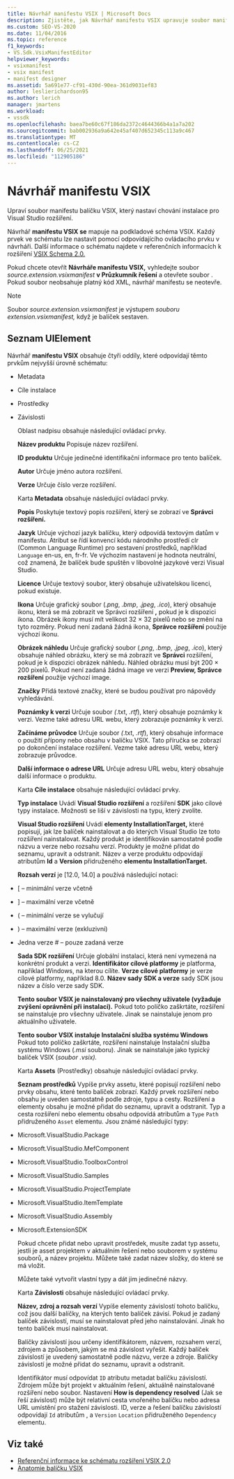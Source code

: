 ```yaml
---
title: Návrhář manifestu VSIX | Microsoft Docs
description: Zjistěte, jak Návrhář manifestu VSIX upravuje soubor manifestu balíčku VSIX, který nastavuje chování instalace Visual Studio rozšíření.
ms.custom: SEO-VS-2020
ms.date: 11/04/2016
ms.topic: reference
f1_keywords:
- VS.Sdk.VsixManifestEditor
helpviewer_keywords:
- vsixmanifest
- vsix manifest
- manifest designer
ms.assetid: 5a691e77-cf91-430d-90ea-361d9031ef83
author: leslierichardson95
ms.author: lerich
manager: jmartens
ms.workload:
- vssdk
ms.openlocfilehash: baea7be60c67f186da2372c4644366b4a1a7a202
ms.sourcegitcommit: bab002936a9a642e45af407d652345c113a9c467
ms.translationtype: MT
ms.contentlocale: cs-CZ
ms.lasthandoff: 06/25/2021
ms.locfileid: "112905186"
---
```

# <a name="vsix-manifest-designer"></a>Návrhář manifestu VSIX
Upraví soubor manifestu balíčku VSIX, který nastaví chování instalace pro Visual Studio rozšíření.

 Návrhář **manifestu VSIX se** mapuje na podkladové schéma VSIX. Každý prvek ve schématu lze nastavit pomocí odpovídajícího ovládacího prvku v návrháři. Další informace o schématu najdete v referenčních informacích k rozšíření [VSIX Schema 2.0.](../extensibility/vsix-extension-schema-2-0-reference.md)

 Pokud chcete otevřít **Návrháře manifestu VSIX,** vyhledejte soubor *source.extension.vsixmanifest* **v Průzkumník řešení** a otevřete soubor . Pokud soubor neobsahuje platný kód XML, návrhář manifestu se neotevře.

> [!NOTE]
> Soubor *source.extension.vsixmanifest* je výstupem *souboru extension.vsixmanifest,* když je balíček sestaven.

## <a name="uielement-list"></a>Seznam UIElement
 Návrhář **manifestu VSIX** obsahuje čtyři oddíly, které odpovídají těmto prvkům nejvyšší úrovně schématu:

- Metadata

- Cíle instalace

- Prostředky

- Závislosti

  Oblast nadpisu obsahuje následující ovládací prvky.

  **Název produktu** Popisuje název rozšíření.

  **ID produktu** Určuje jedinečné identifikační informace pro tento balíček.

  **Autor** Určuje jméno autora rozšíření.

  **Verze** Určuje číslo verze rozšíření.

  Karta **Metadata** obsahuje následující ovládací prvky.

  **Popis** Poskytuje textový popis rozšíření, který se zobrazí ve **Správci rozšíření.**

  **Jazyk** Určuje výchozí jazyk balíčku, který odpovídá textovým datům v manifestu. Atribut se řídí konvencí kódu národního prostředí clr (Common Language Runtime) pro sestavení prostředků, například `Language` en-us, en, fr-fr. Ve výchozím nastavení je hodnota neutrální, což znamená, že balíček bude spuštěn v libovolné jazykové verzi Visual Studio.

  **Licence** Určuje textový soubor, který obsahuje uživatelskou licenci, pokud existuje.

  **Ikona** Určuje grafický soubor (*.png*, *.bmp*, *.jpeg*, *.ico*), který obsahuje ikonu, která se má zobrazit ve Správci rozšíření **,** pokud je k dispozici ikona. Obrázek ikony musí mít velikost 32 × 32 pixelů nebo se změní na tyto rozměry. Pokud není zadaná žádná ikona, **Správce rozšíření** použije výchozí ikonu.

  **Obrázek náhledu** Určuje grafický soubor (*.png*, *.bmp*, *.jpeg*, *.ico*), který obsahuje náhled obrázku, který se má zobrazit ve **Správci** rozšíření, pokud je k dispozici obrázek náhledu. Náhled obrázku musí být 200 × 200 pixelů. Pokud není zadaná žádná image ve verzi **Preview, Správce rozšíření** použije výchozí image.

  **Značky** Přidá textové značky, které se budou používat pro nápovědy vyhledávání.

  **Poznámky k verzi** Určuje soubor *(*.txt, *.rtf*), který obsahuje poznámky k verzi. Vezme také adresu URL webu, který zobrazuje poznámky k verzi.

  **Začínáme průvodce** Určuje soubor *(*.txt, *.rtf*), který obsahuje informace o použití přípony nebo obsahu v balíčku VSIX. Tato příručka se zobrazí po dokončení instalace rozšíření. Vezme také adresu URL webu, který zobrazuje průvodce.

  **Další informace o adrese URL** Určuje adresu URL webu, který obsahuje další informace o produktu.

  Karta **Cíle instalace** obsahuje následující ovládací prvky.

  **Typ instalace** Uvádí **Visual Studio rozšíření** a rozšíření **SDK** jako cílové typy instalace. Možnosti se liší v závislosti na typu, který zvolíte.

  **Visual Studio rozšíření** Uvádí **elementy InstallationTarget,** které popisují, jak lze balíček nainstalovat a do kterých Visual Studio lze toto rozšíření nainstalovat. Každý produkt je identifikován samostatně podle názvu a verze nebo rozsahu verzí. Produkty je možné přidat do seznamu, upravit a odstranit. Název a verze produktu odpovídají atributům **Id** a **Version** přidruženého **elementu InstallationTarget.**

  **Rozsah verzí** je [12.0, 14.0] a používá následující notaci:

- [ – minimální verze včetně

- ] – maximální verze včetně

- ( – minimální verze se vylučují

- ) – maximální verze (exkluzivní)

- Jedna verze # – pouze zadaná verze

  **Sada SDK rozšíření** Určuje globální instalaci, která není vymezená na konkrétní produkt a verzi. **Identifikátor cílové platformy** je platforma, například Windows, na kterou cílíte. **Verze cílové platformy** je verze cílové platformy, například 8.0. **Název sady** **SDK a verze** sady SDK jsou název a číslo verze sady SDK.

  **Tento soubor VSIX je nainstalovaný pro všechny uživatele (vyžaduje zvýšení oprávnění při instalaci).** Pokud toto políčko zaškrtáte, rozšíření se nainstaluje pro všechny uživatele. Jinak se nainstaluje jenom pro aktuálního uživatele.

  **Tento soubor VSIX instaluje Instalační služba systému Windows** Pokud toto políčko zaškrtáte, rozšíření nainstaluje Instalační služba systému Windows (*.msi* souboru). Jinak se nainstaluje jako typický balíček VSIX (*soubor .vsix).*

  Karta **Assets** (Prostředky) obsahuje následující ovládací prvky.

  **Seznam prostředků** Vypíše prvky assetu, které popisují rozšíření nebo prvky obsahu, které tento balíček zobrazí. Každý prvek rozšíření nebo obsahu je uveden samostatně podle zdroje, typu a cesty. Rozšíření a elementy obsahu je možné přidat do seznamu, upravit a odstranit. Typ a cesta rozšíření nebo elementu obsahu odpovídá atributům a `Type` `Path` přidruženého `Asset` elementu. Jsou známé následující typy:

- Microsoft.VisualStudio.Package

- Microsoft.VisualStudio.MefComponent

- Microsoft.VisualStudio.ToolboxControl

- Microsoft.VisualStudio.Samples

- Microsoft.VisualStudio.ProjectTemplate

- Microsoft.VisualStudio.ItemTemplate

- Microsoft.VisualStudio.Assembly

- Microsoft.ExtensionSDK

  Pokud chcete přidat nebo upravit prostředek, musíte zadat typ assetu, jestli je asset projektem v aktuálním řešení nebo souborem v systému souborů, a název projektu. Můžete také zadat název složky, do které se má vložit.

  Můžete také vytvořit vlastní typy a dát jim jedinečné názvy.

  Karta **Závislosti** obsahuje následující ovládací prvky.

  **Název, zdroj a rozsah verzí** Vypíše elementy závislostí tohoto balíčku, což jsou další balíčky, na kterých tento balíček závisí. Pokud je zadaný balíček závislostí, musí se nainstalovat před jeho nainstalování. Jinak ho tento balíček musí nainstalovat.

  Balíčky závislostí jsou určeny identifikátorem, názvem, rozsahem verzí, zdrojem a způsobem, jakým se má závislost vyřešit. Každý balíček závislostí je uvedený samostatně podle názvu, verze a zdroje. Balíčky závislostí je možné přidat do seznamu, upravit a odstranit.

  Identifikátor musí odpovídat `ID` atributu metadat balíčku závislostí. Zdrojem může být projekt v aktuálním řešení, aktuálně nainstalované rozšíření nebo soubor. Nastavení **How is dependency resolved** (Jak se řeší závislost) může být relativní cesta vnořeného balíčku nebo adresa URL umístění pro stažení závislosti. ID, verze a řešení balíčku závislostí odpovídají `Id` atributům , a `Version` `Location` přidruženého `Dependency` elementu.

## <a name="see-also"></a>Viz také
- [Referenční informace ke schématu rozšíření VSIX 2.0](../extensibility/vsix-extension-schema-2-0-reference.md)
- [Anatomie balíčku VSIX](../extensibility/anatomy-of-a-vsix-package.md)
